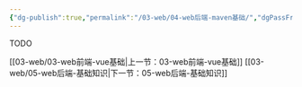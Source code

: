 ```yaml
---
{"dg-publish":true,"permalink":"/03-web/04-web后端-maven基础/","dgPassFrontmatter":true}
---
```




TODO

[[03-web/03-web前端-vue基础\|上一节：03-web前端-vue基础]]
[[03-web/05-web后端-基础知识\|下一节：05-web后端-基础知识]]
